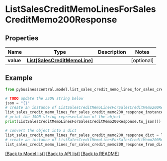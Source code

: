 # ListSalesCreditMemoLinesForSalesCreditMemo200Response


## Properties

Name | Type | Description | Notes
------------ | ------------- | ------------- | -------------
**value** | [**List[SalesCreditMemoLine]**](SalesCreditMemoLine.md) |  | [optional] 

## Example

```python
from pybusinesscentral.model.list_sales_credit_memo_lines_for_sales_credit_memo200_response import ListSalesCreditMemoLinesForSalesCreditMemo200Response

# TODO update the JSON string below
json = "{}"
# create an instance of ListSalesCreditMemoLinesForSalesCreditMemo200Response from a JSON string
list_sales_credit_memo_lines_for_sales_credit_memo200_response_instance = ListSalesCreditMemoLinesForSalesCreditMemo200Response.from_json(json)
# print the JSON string representation of the object
print(ListSalesCreditMemoLinesForSalesCreditMemo200Response.to_json())

# convert the object into a dict
list_sales_credit_memo_lines_for_sales_credit_memo200_response_dict = list_sales_credit_memo_lines_for_sales_credit_memo200_response_instance.to_dict()
# create an instance of ListSalesCreditMemoLinesForSalesCreditMemo200Response from a dict
list_sales_credit_memo_lines_for_sales_credit_memo200_response_from_dict = ListSalesCreditMemoLinesForSalesCreditMemo200Response.from_dict(list_sales_credit_memo_lines_for_sales_credit_memo200_response_dict)
```
[[Back to Model list]](../README.md#documentation-for-models) [[Back to API list]](../README.md#documentation-for-api-endpoints) [[Back to README]](../README.md)


